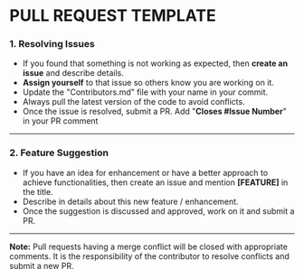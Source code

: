 # PULL REQUEST TEMPLATE #

### 1. Resolving Issues ###
- If you found that something is not working as expected, then **create an issue** and describe details.
- **Assign yourself** to that issue so others know you are working on it.
- Update the "Contributors.md" file  with your name in your commit.
- Always pull the latest version of the code to avoid conflicts.
- Once the issue is resolved, submit a PR. Add "**Closes #Issue Number**" in your PR comment

<hr/>

### 2. Feature Suggestion
- If you have an idea for enhancement or have a better approach to achieve functionalities, then create an issue and mention **[FEATURE]** in the title.
- Describe in details about this new feature / enhancement.
- Once the suggestion is discussed and approved, work on it and submit a PR.
<hr/>

**Note:**
Pull requests having a merge conflict will be closed with appropriate comments. It is the responsibility of the contributor to resolve conflicts and submit a new PR.